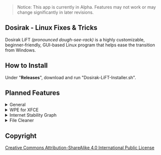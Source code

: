 > Notice: This app is currently in Alpha. Features may not work or may change significantly in later revisions. 


## Dosirak - Linux Fixes & Tricks
Dosirak LiFT *(pronounced dough-see-rack)* is a highly customizable, beginner-friendly, GUI-based Linux program that helps ease the transition from Windows.


## How to Install
Under "**Releases**", download and run "Dosirak-LiFT-Installer.sh".


## Planned Features
<details>
<summary>General</summary>

- Non-Steam Game Save Extractor — automatically detects and helps backup saves for non-steam games
- Application Database — replaces App Install Helper - A large, searchable collection of installable apps taken from a customizable dictionary
- Add folder for Module Exports  
- Have the 'home.py' Quit button clear the shell temp folder 
- Remove reliance on shell temp folder (if possible)
- Add failsafe in case 'logo.png' is deleted  
- Add update option in settings and a mutable popup if any updates are available
- Add Easy G++ Compiler
- Add GUI-based wifi printer
</details>

<details>
<summary>WPE for XFCE</summary>

- Install custom videos not from WPE  
- Installed wallpaper list chooser  
- Test to see if C++ would allow faster wallpaper updating
</details>

<details>
<summary>Internet Stability Graph</summary>

- Add settings for repetitions and graph-less mode 
</details>

<details>
<summary>File Cleaner</summary>

- Option to change location of scan
</details>


## Copyright
[Creative Commons Attribution-ShareAlike 4.0 International Public
License](https://creativecommons.org/licenses/by-sa/4.0/deed.en)
